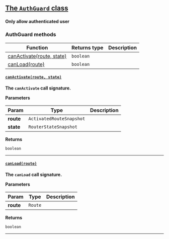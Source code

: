 <section id="main" data-note="AUTO-GENERATED CONTENT, DO NOT EDIT DIRECTLY!">

<h2><a name="authguard" href="https://ngx-useful.lamnhan.com/content/reference/classes/authguard.html"><p>The <code>AuthGuard</code> class</p>
</a></h2>

**Only allow authenticated user**

<h3><a name="authguard-methods"><p>AuthGuard methods</p>
</a></h3>

| Function                                              | Returns type         | Description |
| ----------------------------------------------------- | -------------------- | ----------- |
| [canActivate(route, state)](#authguard-canactivate-0) | <code>boolean</code> |             |
| [canLoad(route)](#authguard-canload-0)                | <code>boolean</code> |             |

<h4><a name="authguard-canactivate-0" href="https://ngx-useful.lamnhan.com/content/reference/classes/authguard.html#canactivate"><p><code>canActivate(route, state)</code></p>
</a></h4>

**The `canActivate` call signature.**

**Parameters**

| Param     | Type                                | Description |
| --------- | ----------------------------------- | ----------- |
| **route** | <code>ActivatedRouteSnapshot</code> |             |
| **state** | <code>RouterStateSnapshot</code>    |             |

**Returns**

<code>boolean</code>

---

<h4><a name="authguard-canload-0" href="https://ngx-useful.lamnhan.com/content/reference/classes/authguard.html#canload"><p><code>canLoad(route)</code></p>
</a></h4>

**The `canLoad` call signature.**

**Parameters**

| Param     | Type               | Description |
| --------- | ------------------ | ----------- |
| **route** | <code>Route</code> |             |

**Returns**

<code>boolean</code>

---

</section>
